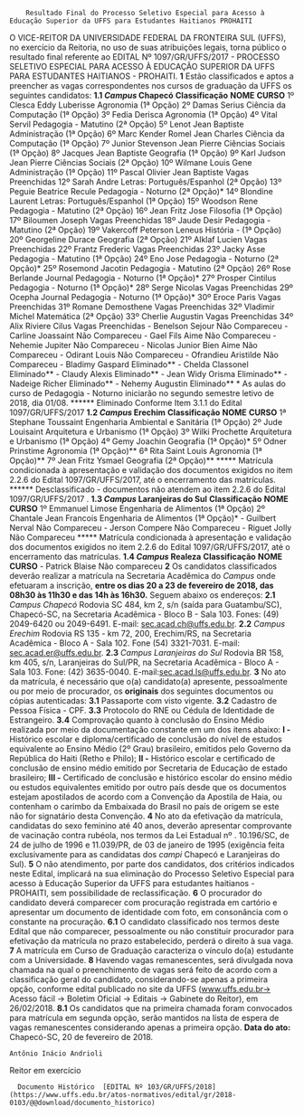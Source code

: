         Resultado Final do Processo Seletivo Especial para Acesso à Educação Superior da UFFS para Estudantes Haitianos PROHAITI  

 O VICE-REITOR DA UNIVERSIDADE FEDERAL DA FRONTEIRA SUL (UFFS), no exercício da Reitoria, no uso de suas atribuições legais, torna público o resultado final referente ao EDITAL Nº 1097/GR/UFFS/2017 - PROCESSO SELETIVO ESPECIAL PARA ACESSO À EDUCAÇÃO SUPERIOR DA UFFS PARA ESTUDANTES HAITIANOS - PROHAITI.   **1** Estão classificados e aptos a preencher as vagas correspondentes nos cursos de graduação da UFFS os seguintes candidatos: **1.1 *Campus* Chapecó**      **Classificação**    **NOME**    **CURSO**      1º   Clesca Eddy Luberisse   Agronomia (1ª Opção)     2º   Damas Serius   Ciência da Computação (1ª Opção)     3º   Fedia Derisca   Agronomia (1ª Opção)     4º   Vital Servil   Pedagogia - Matutino (2ª Opção)     5º   Lenot Jean Baptiste   Administração (1ª Opção)     6º   Marc Kender Romel Jean Charles   Ciência da Computação (1ª Opção)     7º   Junior Stevenson Jean Pierre   Ciências Sociais (1ª Opção)     8º   Jacques Jean Baptiste   Geografia (1ª Opção)     9º   Karl Judson Jean Pierre   Ciências Sociais (2ª Opção)     10º   Wilmane Louis Gene   Administração (1ª Opção)     11º   Pascal Olivier Jean Baptiste   Vagas Preenchidas     12º   Sarah Andre   Letras: Português/Espanhol (2ª Opção)     13º   Peguie Beatrice Recule   Pedagogia - Noturno (2ª Opção)*     14º   Blondine Laurent   Letras: Português/Espanhol (1ª Opção)     15º   Woodson Rene   Pedagogia - Matutino (2ª Opção)     16º   Jean Fritz Jose   Filosofia (1ª Opção)     17º   Biloumen Joseph   Vagas Preenchidas     18º   Jaude Desir   Pedagogia - Matutino (2ª Opção)     19º   Vakercoff Peterson Leneus   História - (1ª Opção)     20º   Georgeline Durace   Geografia (2ª Opção)     21º   Alklaf Lucien   Vagas Preenchidas     22º   Frantz Frederic   Vagas Preenchidas     23º   Jacky Asse   Pedagogia - Matutino (1ª Opção)     24º   Eno Jose   Pedagogia - Noturno (2ª Opção)*     25º   Rosemond Jacotin   Pedagogia - Matutino (2ª Opção)     26º   Rose Berlande Journal   Pedagogia - Noturno (1ª Opção)*     27º   Prosper Cintilus   Pedagogia - Noturno (1ª Opção)*     28º   Serge Nicolas   Vagas Preenchidas     29º   Ocepha Journal   Pedagogia - Noturno (1ª Opção)*     30º   Eroce Paris   Vagas Preenchidas     31º   Romane Demosthene   Vagas Preenchidas     32º   Vladimir Michel   Matemática (2ª Opção)     33º   Cherlie Augustin   Vagas Preenchidas     34º   Alix Riviere Cilus   Vagas Preenchidas     -   Benelson Sejour   Não Compareceu     -   Carline Joassaint   Não Compareceu     -   Gael Fils Aime   Não Compareceu     -   Nehemie Jupiter   Não Compareceu     -   Nicolas Junior Bien Aime   Não Compareceu     -   Odirant Louis   Não Compareceu     -   Ofrandieu Aristilde   Não Compareceu     -   Bladimy Gaspard   Eliminado**     -   Chelda Classonel   Eliminado**     -   Claudy Alexis   Eliminado**     -   Jean Widy Orisma   Eliminado**     -   Nadeige Richer   Eliminado**     -   Nehemy Augustin   Eliminado**     * As aulas do curso de Pedagogia - Noturno iniciarão no segundo semestre letivo de 2018, dia 01/08. ****** Eliminado Conforme Item 3.1.1 do Edital 1097/GR/UFFS/2017 **1.2 *Campus* Erechim**      **Classificação**    **NOME**    **CURSO**      1ª   Stephane Toussaint   Engenharia Ambiental e Sanitária (1ª Opção)     2º   Jude Louisaint   Arquitetura e Urbanismo (1ª Opção)     3º   Wilki Prochette   Arquitetura e Urbanismo (1ª Opção)     4º   Gemy Joachin   Geografia (1ª Opção)*     5º   Odner Prinstime   Agronomia (1ª Opção)**     6ª   Rita Saint Louis   Agronomia (1ª Opção)**     7º   Jean Fritz Ysmael   Geografia (2ª Opção)**     *****  Matrícula condicionada à apresentação e validação dos documentos exigidos no item 2.2.6 do Edital 1097/GR/UFFS/2017, até o encerramento das matrículas. ****** Desclassificado - documentos não atendem ao item 2.2.6 do Edital 1097/GR/UFFS/2017 . **1.3 *Campus* Laranjeiras do Sul**      **Classificação**    **NOME**    **CURSO**      1º   Emmanuel Limose   Engenharia de Alimentos (1ª Opção)     2º   Chantale Jean Francois   Engenharia de Alimentos (1ª Opção)*     -   Guilbert Nerval   Não Compareceu     -   Jerson Compere   Não Compareceu     -   Riguet Jolly   Não Compareceu     *****  Matrícula condicionada à apresentação e validação dos documentos exigidos no item 2.2.6 do Edital 1097/GR/UFFS/2017, até o encerramento das matrículas. **1.4 *Campus* Realeza**      **Classificação**    **NOME**    **CURSO**      -   Patrick Blaise   Não compareceu       **2** Os candidatos classificados deverão realizar a matrícula na Secretaria Acadêmica do *Campus* onde efetuaram a inscrição, **entre os dias 20 a 23 de fevereiro de 2018, das 08h30 às 11h30 e das 14h às 16h30.** Seguem abaixo os endereços: **2.1**  *Campus Chapecó* Rodovia SC 484, km 2, s/n (saída para Guatambu/SC), Chapecó-SC, na Secretaria Acadêmica - Bloco B - Sala 103. Fones: (49) 2049-6420 ou 2049-6491. E-mail: sec.acad.ch@uffs.edu.br. **2.2**  *Campus Erechim* Rodovia RS 135 - km 72, 200, Erechim/RS, na Secretaria Acadêmica - Bloco A - Sala 102. Fone (54) 3321-7031. E-mail: sec.acad.er@uffs.edu.br. **2.3**  *Campus Laranjeiras do Sul* Rodovia BR 158, km 405, s/n, Laranjeiras do Sul/PR, na Secretaria Acadêmica - Bloco A - Sala 103. Fone: (42) 3635-0040. E-mail:sec.acad.ls@uffs.edu.br.   **3** No ato da matrícula, é necessário que o(a) candidato(a) apresente, pessoalmente ou por meio de procurador, os **originais** dos seguintes documentos ou cópias autenticadas: **3.1** Passaporte com visto vigente. **3.2** Cadastro de Pessoa Física - CPF. **3.3** Protocolo do RNE ou Cédula de Identidade de Estrangeiro. **3.4** Comprovação quanto à conclusão do Ensino Médio realizada por meio da documentação constante em um dos itens abaixo: **I -** Histórico escolar e diploma/certificado de conclusão do nível de estudos equivalente ao Ensino Médio (2º Grau) brasileiro, emitidos pelo Governo da República do Haiti (Retho e Philo); **II -** Histórico escolar e certificado de conclusão de ensino médio emitido por Secretaria de Educação de estado brasileiro; **III -** Certificado de conclusão e histórico escolar do ensino médio ou estudos equivalentes emitido por outro país desde que os documentos estejam apostilados de acordo com a Convenção da Apostila de Haia, ou contenham o carimbo da Embaixada do Brasil no país de origem se este não for signatário desta Convenção.   **4** No ato da efetivação da matrícula, candidatas do sexo feminino até 40 anos, deverão apresentar comprovante de vacinação contra rubéola, nos termos da Lei Estadual nº . 10.196/SC, de 24 de julho de 1996 e 11.039/PR, de 03 de janeiro de 1995 (exigência feita exclusivamente para as candidatas dos *campi* Chapecó e Laranjeiras do Sul).   **5** O não atendimento, por parte dos candidatos, dos critérios indicados neste Edital, implicará na sua eliminação do Processo Seletivo Especial para acesso à Educação Superior da UFFS para estudantes haitianos - PROHAITI, sem possibilidade de reclassificação.   **6** O procurador do candidato deverá comparecer com procuração registrada em cartório e apresentar um documento de identidade com foto, em consonância com o constante na procuração. **6.1** O candidato classificado nos termos deste Edital que não comparecer, pessoalmente ou não constituir procurador para efetivação da matrícula no prazo estabelecido, perderá o direito à sua vaga.   **7** A matrícula em Curso de Graduação caracteriza o vínculo do(a) estudante com a Universidade.   **8** Havendo vagas remanescentes, será divulgada nova chamada na qual o preenchimento de vagas será feito de acordo com a classificação geral do candidato, considerando-se apenas a primeira opção, conforme edital publicado no site da UFFS (www.uffs.edu.br→ Acesso fácil → Boletim Oficial → Editais → Gabinete do Reitor), em 26/02/2018. **8.1** Os candidatos que na primeira chamada foram convocados para matrícula em segunda opção, serão mantidos na lista de espera de vagas remanescentes considerando apenas a primeira opção.      **Data do ato:** Chapecó-SC, 20 de fevereiro de 2018.   
 

    Antônio Inácio Andrioli   
 Reitor em exercício 

      Documento Histórico  [EDITAL Nº 103/GR/UFFS/2018](https://www.uffs.edu.br/atos-normativos/edital/gr/2018-0103/@@download/documento_historico)     
      